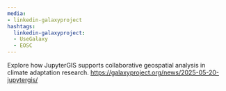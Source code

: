 ```yaml
---
media:
- linkedin-galaxyproject
hashtags:
  linkedin-galaxyproject:
  - UseGalaxy
  - EOSC
---
```

Explore how JupyterGIS supports collaborative geospatial analysis in climate adaptation research.
https://galaxyproject.org/news/2025-05-20-jupytergis/